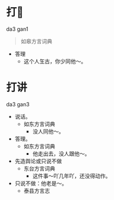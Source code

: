 

# 打𠵹
da3 gan1
> 如皋方言词典
- 答理
  - 这个人玍古，你少同他～。





# 打讲
da3 gan3
+ 说话。
  * 如东方言词典
    - 没人同他～。
+ 答理。
  * 如东方言词典
    - 他走出去，没人跟他～。
+ 先造舆论或只说不做
  * 东台方言词典
    - 这件事～吖几年吖，还没得动作。
+ 只说不做：他老是～。
  * 泰县方言志
